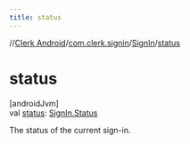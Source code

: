 ```yaml
---
title: status
---
```

//[Clerk Android](../../../index.html)/[com.clerk.signin](../index.html)/[SignIn](index.html)/[status](status.html)



# status



[androidJvm]\
val [status](status.html): [SignIn.Status](-status/index.html)



The status of the current sign-in.





